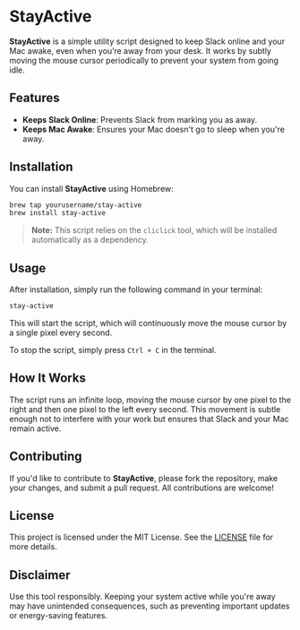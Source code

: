 # StayActive

**StayActive** is a simple utility script designed to keep Slack online and your Mac awake, even when you’re away from your desk. It works by subtly moving the mouse cursor periodically to prevent your system from going idle.

## Features

- **Keeps Slack Online**: Prevents Slack from marking you as away.
- **Keeps Mac Awake**: Ensures your Mac doesn't go to sleep when you're away.

## Installation

You can install **StayActive** using Homebrew:

```bash
brew tap yourusername/stay-active
brew install stay-active
```

> **Note:** This script relies on the `cliclick` tool, which will be installed automatically as a dependency.

## Usage

After installation, simply run the following command in your terminal:

```bash
stay-active
```

This will start the script, which will continuously move the mouse cursor by a single pixel every second.

To stop the script, simply press `Ctrl + C` in the terminal.

## How It Works

The script runs an infinite loop, moving the mouse cursor by one pixel to the right and then one pixel to the left every second. This movement is subtle enough not to interfere with your work but ensures that Slack and your Mac remain active.

## Contributing

If you'd like to contribute to **StayActive**, please fork the repository, make your changes, and submit a pull request. All contributions are welcome!

## License

This project is licensed under the MIT License. See the [LICENSE](./LICENSE) file for more details.

## Disclaimer

Use this tool responsibly. Keeping your system active while you're away may have unintended consequences, such as preventing important updates or energy-saving features.
